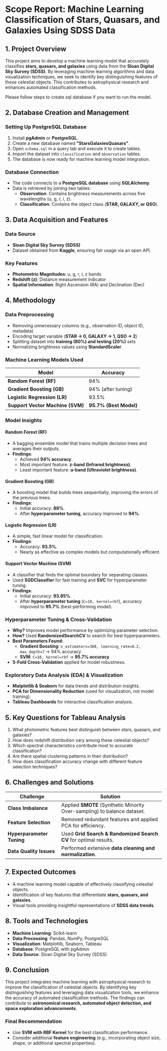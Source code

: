 # **Scope Report: Machine Learning Classification of Stars, Quasars, and Galaxies Using SDSS Data**

## **1. Project Overview**
This project aims to develop a machine learning model that accurately classifies **stars, quasars, and galaxies** using data from the **Sloan Digital Sky Survey (SDSS)**. By leveraging machine learning algorithms and data visualization techniques, we seek to identify key distinguishing features of these celestial objects. This contributes to astrophysical research and enhances automated classification methods.

Please follow steps to create sql database if you want to run the model.

## **2. Database Creation and Management**
### **Setting Up PostgreSQL Database**
1. Install **pgAdmin** or **PostgreSQL**.
2. Create a new database named **"StarsGalaxiesQuasars"**.
3. Open `schema.sql` in a query tab and execute it to create tables.
4. Import the dataset into `classification` and `observation` tables.
5. The database is now ready for machine learning model integration.

### **Database Connection**
- The code connects to a **PostgreSQL database** using **SQLAlchemy**.
- Data is retrieved by joining two tables:
  - **Observation**: Contains brightness measurements across five wavelengths (u, g, r, i, z).
  - **Classification**: Contains the object class (**STAR, GALAXY, or QSO**).

## **3. Data Acquisition and Features**
### **Data Source**
- **Sloan Digital Sky Survey (SDSS)**
- Dataset obtained from **Kaggle**, ensuring fair usage via an open API.

### **Key Features**
- **Photometric Magnitudes**: u, g, r, i, z bands
- **Redshift (z)**: Distance measurement indicator
- **Spatial Information**: Right Ascension (RA) and Declination (Dec)

## **4. Methodology**
### **Data Preprocessing**
- Removing unnecessary columns (e.g., observation ID, object ID, metadata)
- Encoding target variable (**STAR → 0, GALAXY → 1, QSO → 2**)
- Splitting dataset into **training (80%) and testing (20%)** sets
- Normalizing brightness values using **StandardScaler**

### **Machine Learning Models Used**
| Model | Accuracy |
|----------------------|---------|
| **Random Forest (RF)** | 94% |
| **Gradient Boosting (GB)** | 94% (after tuning) |
| **Logistic Regression (LR)** | 93.5% |
| **Support Vector Machine (SVM)** | **95.7% (Best Model)** |

### **Model Insights**
#### **Random Forest (RF)**
- A bagging ensemble model that trains multiple decision trees and averages their outputs.
- **Findings**:
  - Achieved **94% accuracy**.
  - Most important feature: **z-band (Infrared brightness)**.
  - Least important feature: **u-band (Ultraviolet brightness)**.

#### **Gradient Boosting (GB)**
- A boosting model that builds trees sequentially, improving the errors of the previous trees.
- **Findings**:
  - Initial accuracy: **88%**.
  - After **hyperparameter tuning**, accuracy improved to **94%**.

#### **Logistic Regression (LR)**
- A simple, fast linear model for classification.
- **Findings**:
  - Accuracy: **93.5%**.
  - Nearly as effective as complex models but computationally efficient.

#### **Support Vector Machine (SVM)**
- A classifier that finds the optimal boundary for separating classes.
- Used **SGDClassifier** for fast training and **SVC** for hyperparameter tuning.
- **Findings**:
  - Initial accuracy: **93.85%**.
  - After **hyperparameter tuning** (`C=10, kernel=rbf`), accuracy improved to **95.7%** (best-performing model).

### **Hyperparameter Tuning & Cross-Validation**
- **Why?** Improves model performance by optimizing parameter selection.
- **How?** Used **RandomizedSearchCV** to search for best hyperparameters.
- **Best Parameters Found:**
  - **Gradient Boosting**: `n_estimators=300, learning_rate=0.2, max_depth=7` → 94% accuracy
  - **SVM**: `C=10, kernel=rbf` → **95.7% accuracy**
- **5-Fold Cross-Validation** applied for model robustness.

### **Exploratory Data Analysis (EDA) & Visualization**
- **Matplotlib & Seaborn** for data trends and distribution insights.
- **PCA for Dimensionality Reduction** (used for visualization, not model training).
- **Tableau Dashboards** for interactive classification analysis.

## **5. Key Questions for Tableau Analysis**
1. What photometric features best distinguish between stars, quasars, and galaxies?
2. How does redshift distribution vary among these celestial objects?
3. Which spectral characteristics contribute most to accurate classification?
4. Are there spatial clustering patterns in their distribution?
5. How does classification accuracy change with different feature selection techniques?

## **6. Challenges and Solutions**
| Challenge | Solution |
|----------------------|---------|
| **Class Imbalance** | Applied **SMOTE** (Synthetic Minority Over-sampling) to balance dataset. |
| **Feature Selection** | Removed redundant features and applied PCA for efficiency. |
| **Hyperparameter Tuning** | Used **Grid Search & Randomized Search CV** for optimal results. |
| **Data Quality Issues** | Performed extensive **data cleaning and normalization**. |

## **7. Expected Outcomes**
- A machine learning model capable of effectively classifying celestial objects.
- Identification of key features that differentiate **stars, quasars, and galaxies**.
- Visual tools providing insightful representations of **SDSS data trends**.

## **8. Tools and Technologies**
- **Machine Learning**: Scikit-learn
- **Data Processing**: Pandas, NumPy, PostgreSQL
- **Visualization**: Matplotlib, Seaborn, Tableau
- **Database**: PostgreSQL with pgAdmin
- **Data Source**: Sloan Digital Sky Survey (SDSS)

## **9. Conclusion**
This project integrates machine learning with astrophysical research to improve the classification of celestial objects. By identifying key distinguishing features and leveraging data visualization tools, we enhance the accuracy of automated classification methods. The findings can contribute to **astronomical research, automated object detection, and space exploration advancements**.

### **Final Recommendation**
- Use **SVM with RBF Kernel** for the best classification performance.
- Consider additional **feature engineering** (e.g., incorporating object size, shape, or additional spectral properties).

